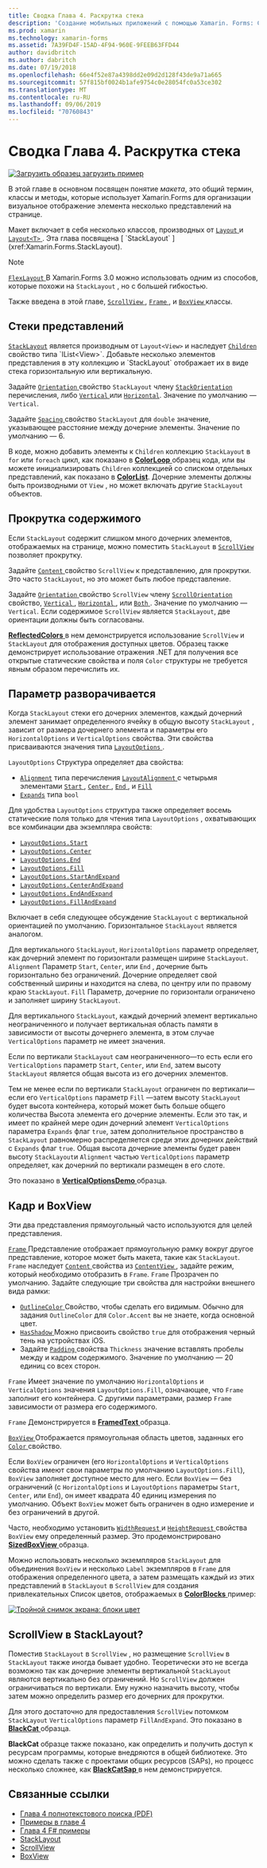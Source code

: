 ```yaml
---
title: Сводка Глава 4. Раскрутка стека
description: 'Создание мобильных приложений с помощью Xamarin. Forms: Сводка Глава 4. Раскрутка стека'
ms.prod: xamarin
ms.technology: xamarin-forms
ms.assetid: 7A39FD4F-15AD-4F94-960E-9FEEB63FFD44
author: davidbritch
ms.author: dabritch
ms.date: 07/19/2018
ms.openlocfilehash: 66e4f52e87a4398dd2e09d2d128f43de9a71a665
ms.sourcegitcommit: 57f815bf0024b1afe9754c0e28054fc0a53ce302
ms.translationtype: MT
ms.contentlocale: ru-RU
ms.lasthandoff: 09/06/2019
ms.locfileid: "70760843"
---
```

# <a name="summary-of-chapter-4-scrolling-the-stack"></a>Сводка Глава 4. Раскрутка стека

[![Загрузить образец](~/media/shared/download.png) загрузить пример](https://github.com/xamarin/xamarin-forms-book-samples/tree/master/Chapter04)

В этой главе в основном посвящен понятие *макета*, это общий термин, классы и методы, которые использует Xamarin.Forms для организации визуальное отображение элемента несколько представлений на странице.

Макет включает в себя несколько классов, производных от [ `Layout` ](xref:Xamarin.Forms.Layout) и [ `Layout<T>` ](xref:Xamarin.Forms.Layout`1). Эта глава посвящена [ `StackLayout` ](xref:Xamarin.Forms.StackLayout).

> [!NOTE]
> [ `FlexLayout` ](~/xamarin-forms/user-interface/layouts/flex-layout.md) В Xamarin.Forms 3.0 можно использовать одним из способов, которые похожи на `StackLayout` , но с большей гибкостью.

Также введена в этой главе, [ `ScrollView` ](xref:Xamarin.Forms.ScrollView), [ `Frame` ](xref:Xamarin.Forms.Frame), и [ `BoxView` ](xref:Xamarin.Forms.BoxView) классы.

## <a name="stacks-of-views"></a>Стеки представлений

[`StackLayout`](xref:Xamarin.Forms.StackLayout) является производным от `Layout<View>` и наследует [ `Children` ](xref:Xamarin.Forms.Layout`1) свойство типа `IList<View>`. Добавьте несколько элементов представления в эту коллекцию и `StackLayout` отображает их в виде стека горизонтальную или вертикальную.

Задайте [ `Orientation` ](xref:Xamarin.Forms.StackLayout.Orientation) свойство `StackLayout` члену [ `StackOrientation` ](xref:Xamarin.Forms.StackOrientation) перечисления, либо [ `Vertical` ](xref:Xamarin.Forms.StackOrientation.Vertical) или [ `Horizontal`](xref:Xamarin.Forms.StackOrientation.Horizontal). Значение по умолчанию — `Vertical`.

Задайте [ `Spacing` ](xref:Xamarin.Forms.StackLayout.Spacing) свойство `StackLayout` для `double` значение, указывающее расстояние между дочерние элементы. Значение по умолчанию — 6.

В коде, можно добавить элементы к `Children` коллекцию `StackLayout` в `for` или `foreach` цикл, как показано в [ **ColorLoop** ](https://github.com/xamarin/xamarin-forms-book-samples/tree/master/Chapter04/ColorLoop) образец кода, или вы можете инициализировать `Children` коллекцией со списком отдельных представлений, как показано в [ **ColorList**](https://github.com/xamarin/xamarin-forms-book-samples/tree/master/Chapter04/ColorList). Дочерние элементы должны быть производными от `View` , но может включать другие `StackLayout` объектов.

## <a name="scrolling-content"></a>Прокрутка содержимого

Если `StackLayout` содержит слишком много дочерних элементов, отображаемых на странице, можно поместить `StackLayout` в [ `ScrollView` ](xref:Xamarin.Forms.ScrollView) позволяет прокрутку.

Задайте [ `Content` ](xref:Xamarin.Forms.ScrollView.Content) свойство `ScrollView` к представлению, для прокрутки. Это часто `StackLayout`, но это может быть любое представление.

Задайте [ `Orientation` ](xref:Xamarin.Forms.ScrollView.Orientation) свойство `ScrollView` члену [ `ScrollOrientation` ](xref:Xamarin.Forms.ScrollOrientation) свойство, [ `Vertical` ](xref:Xamarin.Forms.ScrollOrientation.Vertical), [ `Horizontal` ](xref:Xamarin.Forms.ScrollOrientation.Horizontal), или [ `Both` ](xref:Xamarin.Forms.ScrollOrientation.Both). Значение по умолчанию — `Vertical`. Если содержимое `ScrollView` является `StackLayout`, две ориентации должны быть согласованы.

[ **ReflectedColors** ](https://github.com/xamarin/xamarin-forms-book-samples/tree/master/Chapter04/ReflectedColors) в нем демонстрируется использование `ScrollView` и `StackLayout` для отображения доступных цветов. Образец также демонстрирует использование отражения .NET для получения все открытые статические свойства и поля `Color` структуры не требуется явным образом перечислить их.

## <a name="the-expands-option"></a>Параметр разворачивается

Когда `StackLayout` стеки его дочерних элементов, каждый дочерний элемент занимает определенного ячейку в общую высоту `StackLayout` , зависит от размера дочернего элемента и параметры его `HorizontalOptions` и `VerticalOptions` свойства. Эти свойства присваиваются значения типа [ `LayoutOptions` ](http://developer.xamstage.com/api/type/Xamarin.Forms.LayoutOptions/).

`LayoutOptions` Структура определяет два свойства:

- [`Alignment`](xref:Xamarin.Forms.LayoutOptions.Alignment) типа перечисления [ `LayoutAlignment` ](xref:Xamarin.Forms.LayoutAlignment) с четырьмя элементами [ `Start` ](xref:Xamarin.Forms.LayoutAlignment.Start), [ `Center` ](xref:Xamarin.Forms.LayoutAlignment.Center), [ `End` ](xref:Xamarin.Forms.LayoutAlignment.End), и [`Fill`](xref:Xamarin.Forms.LayoutAlignment.Fill)
- [`Expands`](xref:Xamarin.Forms.LayoutOptions.Expands) типа `bool`

Для удобства `LayoutOptions` структура также определяет восемь статические поля только для чтения типа `LayoutOptions` , охватывающих все комбинации два экземпляра свойств:

- [`LayoutOptions.Start`](xref:Xamarin.Forms.LayoutOptions.Start)
- [`LayoutOptions.Center`](xref:Xamarin.Forms.LayoutOptions.Center)
- [`LayoutOptions.End`](xref:Xamarin.Forms.LayoutOptions.End)
- [`LayoutOptions.Fill`](xref:Xamarin.Forms.LayoutOptions.Fill)
- [`LayoutOptions.StartAndExpand`](xref:Xamarin.Forms.LayoutOptions.StartAndExpand)
- [`LayoutOptions.CenterAndExpand`](xref:Xamarin.Forms.LayoutOptions.CenterAndExpand)
- [`LayoutOptions.EndAndExpand`](xref:Xamarin.Forms.LayoutOptions.EndAndExpand)
- [`LayoutOptions.FillAndExpand`](xref:Xamarin.Forms.LayoutOptions.FillAndExpand)

Включает в себя следующее обсуждение `StackLayout` с вертикальной ориентацией по умолчанию. Горизонтальное `StackLayout` является аналогом.

Для вертикального `StackLayout`, `HorizontalOptions` параметр определяет, как дочерний элемент по горизонтали размещен ширине `StackLayout`. `Alignment` Параметр `Start`, `Center`, или `End` , дочерние быть горизонтально без ограничений. Дочерние определяет свой собственный ширины и находится на слева, по центру или по правому краю `StackLayout`. `Fill` Параметр, дочерние по горизонтали ограничено и заполняет ширину `StackLayout`.

Для вертикального `StackLayout`, каждый дочерний элемент вертикально неограниченного и получает вертикальная область памяти в зависимости от высоты дочернего элемента, в этом случае `VerticalOptions` параметр не имеет значения.

Если по вертикали `StackLayout` сам неограниченного&mdash;то есть если его `VerticalOptions` параметр `Start`, `Center`, или `End`, затем высоту `StackLayout` является общая высота из его дочерних элементов.

Тем не менее если по вертикали `StackLayout` ограничен по вертикали&mdash;если его `VerticalOptions` параметр `Fill` &mdash;затем высоту `StackLayout` будет высота контейнера, который может быть больше общего количества Высота элемента его дочерние элементы. Если это так, и имеет по крайней мере один дочерний элемент `VerticalOptions` параметра `Expands` флаг `true`, затем дополнительное пространство в `StackLayout` равномерно распределяется среди этих дочерних действий с `Expands` флаг `true`. Общая высота дочерние элементы будет равен высоту `StackLayout`и `Alignment` частью `VerticalOptions` параметр определяет, как дочерний по вертикали размещен в его слоте.

Это показано в [ **VerticalOptionsDemo** ](https://github.com/xamarin/xamarin-forms-book-samples/tree/master/Chapter04/VerticalOptionsDemo) образца.

## <a name="frame-and-boxview"></a>Кадр и BoxView

Эти два представления прямоугольный часто используются для целей представления.

[ `Frame` ](xref:Xamarin.Forms.Frame) Представление отображает прямоугольную рамку вокруг другое представление, которое может быть макета, такие как `StackLayout`. `Frame` наследует [ `Content` ](xref:Xamarin.Forms.ContentView.Content) свойства из [ `ContentView` ](xref:Xamarin.Forms.ContentView) , задайте режим, который необходимо отобразить в `Frame`. `Frame` Прозрачен по умолчанию. Задайте следующие три свойства для настройки внешнего вида рамки:

- [ `OutlineColor` ](xref:Xamarin.Forms.Frame.OutlineColor) Свойство, чтобы сделать его видимым. Обычно для задания `OutlineColor` для `Color.Accent` вы не знаете, когда основной цвет.
- [ `HasShadow` ](xref:Xamarin.Forms.Frame.HasShadow) Можно присвоить свойство `true` для отображения черный тень на устройствах iOS.
- Задайте [ `Padding` ](xref:Xamarin.Forms.Layout.Padding) свойства `Thickness` значение вставлять пробелы между и кадром содержимого. Значение по умолчанию — 20 единиц со всех сторон.

`Frame` Имеет значение по умолчанию `HorizontalOptions` и `VerticalOptions` значения `LayoutOptions.Fill`, означающее, что `Frame` заполнит его контейнера. С другими параметрами, размер `Frame` зависимости от размера его содержимого.

`Frame` Демонстрируется в [ **FramedText** ](https://github.com/xamarin/xamarin-forms-book-samples/tree/master/Chapter04/FramedText) образца.

[ `BoxView` ](xref:Xamarin.Forms.BoxView) Отображается прямоугольная область цветов, заданных его [ `Color` ](xref:Xamarin.Forms.BoxView.Color) свойство.

Если `BoxView` ограничен (его `HorizontalOptions` и `VerticalOptions` свойства имеют свои параметры по умолчанию `LayoutOptions.Fill`), `BoxView` заполняет доступное место для него. Если `BoxView` — без ограничений (с `HorizontalOptions` и `LayoutOptions` параметры `Start`, `Center`, или `End`), он имеет квадрата 40 единиц измерения по умолчанию. Объект `BoxView` может быть ограничен в одно измерение и без ограничений в другой.

Часто, необходимо установить [ `WidthRequest` ](xref:Xamarin.Forms.VisualElement.WidthRequest) и [ `HeightRequest` ](xref:Xamarin.Forms.VisualElement.HeightRequest) свойства `BoxView` ему определенный размер. Это продемонстрировано [ **SizedBoxView** ](https://github.com/xamarin/xamarin-forms-book-samples/tree/master/Chapter04/SizedBoxView) образца.

Можно использовать несколько экземпляров `StackLayout` для объединения `BoxView` и несколько `Label` экземпляров в `Frame` для отображения определенного цвета, а затем размещать каждый из этих представлений в `StackLayout` в `ScrollView` для создания привлекательных Список цветов, отображаемых в [ **ColorBlocks** ](https://github.com/xamarin/xamarin-forms-book-samples/tree/master/Chapter04/ColorBlocks) пример:

[![Тройной снимок экрана: блоки цвет](images/ch04fg11-small.png "списка цветов")](images/ch04fg11-large.png#lightbox "списка цветов")

## <a name="a-scrollview-in-a-stacklayout"></a>ScrollView в StackLayout?

Поместив `StackLayout` в `ScrollView` , но размещение `ScrollView` в `StackLayout` также иногда бывает удобно. Теоретически это не всегда возможно так как дочерние элементы вертикальной `StackLayout` являются вертикально без ограничений. Но `ScrollView` должен ограничиваться по вертикали. Ему нужно назначить высоту, чтобы затем можно определить размер его дочерних для прокрутки.

Для этого достаточно для предоставления `ScrollView` потомком `StackLayout` `VerticalOptions` параметр `FillAndExpand`. Это показано в [ **BlackCat** ](https://github.com/xamarin/xamarin-forms-book-samples/tree/master/Chapter04/BlackCat) образца.

**BlackCat** образце также показано, как определить и получить доступ к ресурсам программы, которые внедряются в общей библиотеке. Это можно сделать также с проектами общих ресурсов (SAPs), но процесс несколько сложнее, как [ **BlackCatSap** ](https://github.com/xamarin/xamarin-forms-book-samples/tree/master/Chapter04/BlackCatSap) в нем демонстрируется.

## <a name="related-links"></a>Связанные ссылки

- [Глава 4 полнотекстового поиска (PDF)](https://download.xamarin.com/developer/xamarin-forms-book/XamarinFormsBook-Ch04-Apr2016.pdf)
- [Примеры в главе 4](https://github.com/xamarin/xamarin-forms-book-samples/tree/master/Chapter04)
- [Глава 4 F# примеры](https://github.com/xamarin/xamarin-forms-book-samples/tree/master/Chapter04/FS)
- [StackLayout](~/xamarin-forms/user-interface/layouts/stack-layout.md)
- [ScrollView](~/xamarin-forms/user-interface/layouts/scroll-view.md)
- [BoxView](~/xamarin-forms/user-interface/boxview.md)
